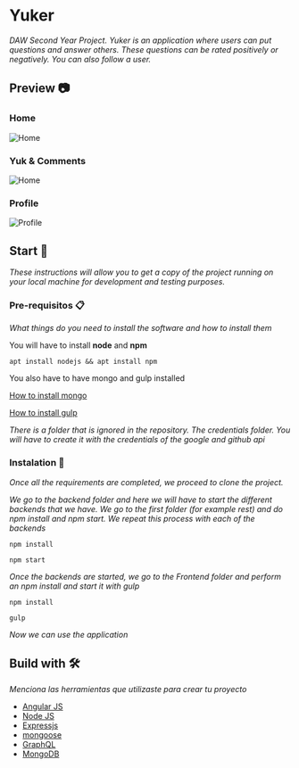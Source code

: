 # Yuker

_DAW Second Year Project. Yuker is an application where users can put questions and answer others. These questions can be rated positively or negatively. You can also follow a user._

## Preview 📷

### Home

![Home](https://imgur.com/j1ZNfvO)

### Yuk & Comments

![Home](https://imgur.com/mXEw33r)

### Profile

![Profile](https://imgur.com/FhZPVGK)


## Start 🚀

_These instructions will allow you to get a copy of the project running on your local machine for development and testing purposes._

### Pre-requisitos 📋

_What things do you need to install the software and how to install them_

You will have to install **node** and **npm**

```
apt install nodejs && apt install npm
```

You also have to have mongo and gulp installed

[How to install mongo](https://www.digitalocean.com/community/tutorials/como-instalar-mongodb-en-ubuntu-18-04-es)

[How to install gulp](https://tecadmin.net/install-gulp-js-on-ubuntu/)

_There is a folder that is ignored in the repository. The credentials folder. You will have to create it with the credentials of the google and github api_

### Instalation 🔧

_Once all the requirements are completed, we proceed to clone the project._

_We go to the backend folder and here we will have to start the different backends that we have. We go to the first folder (for example rest) and do npm install and npm start. We repeat this process with each of the backends_

```
npm install
```

```
npm start
```

_Once the backends are started, we go to the Frontend folder and perform an npm install and start it with gulp_

```
npm install
```

```
gulp
```

_Now we can use the application_

## Build with 🛠️

_Menciona las herramientas que utilizaste para crear tu proyecto_

* [Angular JS](https://angularjs.org/)
* [Node JS](https://nodejs.org/es/)
* [Expressjs](https://expressjs.com/es/)
* [mongoose](https://mongoosejs.com/)
* [GraphQL](https://graphql.org/)
* [MongoDB](https://www.mongodb.com/)

